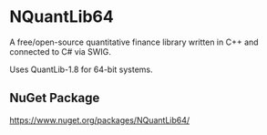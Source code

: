 # NQuantLib64
A free/open-source quantitative finance library written in C++ and connected to C# via SWIG.

Uses QuantLib-1.8 for 64-bit systems.

NuGet Package
-
https://www.nuget.org/packages/NQuantLib64/

